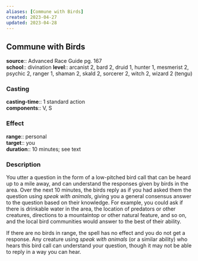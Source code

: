 ```yaml
---
aliases: [Commune with Birds]
created: 2023-04-27
updated: 2023-04-28
---
```


## Commune with Birds

**source**:: Advanced Race Guide pg. 167  
**school**:: divination
**level**:: arcanist 2, bard 2, druid 1, hunter 1, mesmerist 2, psychic 2, ranger 1, shaman 2, skald 2, sorcerer 2, witch 2, wizard 2 (tengu)

### Casting

**casting-time**:: 1 standard action  
**components**:: V, S

### Effect

**range**:: personal  
**target**:: you  
**duration**:: 10 minutes; see text

### Description

You utter a question in the form of a low-pitched bird call that can be heard up to a mile away, and can understand the responses given by birds in the area. Over the next 10 minutes, the birds reply as if you had asked them the question using *speak with animals*, giving you a general consensus answer to the question based on their knowledge. For example, you could ask if there is drinkable water in the area, the location of predators or other creatures, directions to a mountaintop or other natural feature, and so on, and the local bird communities would answer to the best of their ability.  
  
If there are no birds in range, the spell has no effect and you do not get a response. Any creature using *speak with animals* (or a similar ability) who hears this bird call can understand your question, though it may not be able to reply in a way you can hear.
